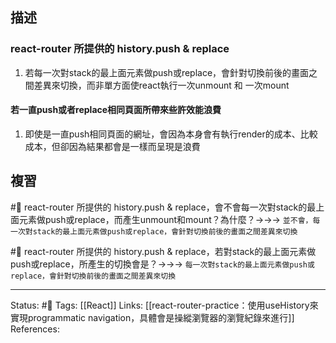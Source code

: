 ## 描述




### react-router 所提供的 history.push & replace
1. 若每一次對stack的最上面元素做push或replace，會針對切換前後的畫面之間差異來切換，而非單方面使react執行一次unmount 和 一次mount




#### 若一直push或者replace相同頁面所帶來些許效能浪費
1. 即使是一直push相同頁面的網址，會因為本身會有執行render的成本、比較成本，但卻因為結果都會是一樣而呈現是浪費




## 複習

#🧠 react-router 所提供的 history.push & replace，會不會每一次對stack的最上面元素做push或replace，而產生unmount和mount？為什麼？->->-> `並不會，每一次對stack的最上面元素做push或replace，會針對切換前後的畫面之間差異來切換`
<!--SR:!2023-11-16,73,230-->

#🧠 react-router 所提供的 history.push & replace，若對stack的最上面元素做push或replace，所產生的切換會是？->->-> `每一次對stack的最上面元素做push或replace，會針對切換前後的畫面之間差異來切換`
<!--SR:!2023-09-04,181,250-->


---
Status:  #🌱 
Tags:
[[React]]
Links:
[[react-router-practice：使用useHistory來實現programmatic navigation，具體會是操縱瀏覽器的瀏覽紀錄來進行]]
References: